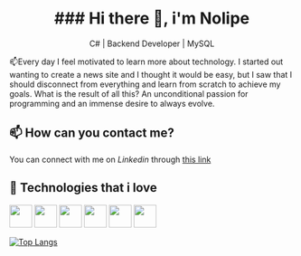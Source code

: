 
<h1 align ="center">### Hi there 👋, i'm Nolipe</h1>

<p align="center">
C# | Backend Developer | MySQL
</p>

📫Every day I feel motivated to learn more about technology. I started out wanting to create a news site and I thought it would be easy, but I saw that I should disconnect from everything and learn from scratch to achieve my goals. What is the result of all this? An unconditional passion for programming and an immense desire to always evolve.

## 📫 How can you contact me?
You can connect with me on <em>Linkedin</em> through [this link](https://www.linkedin.com/in/fellipiborges/)


## 🚀 Technologies that i love
<img src="https://cdn.jsdelivr.net/gh/devicons/devicon/icons/git/git-original.svg" width="40" height="40"/> <img src="https://cdn.jsdelivr.net/gh/devicons/devicon/icons/javascript/javascript-original.svg" width="40" height="40" /> <img src="https://cdn.jsdelivr.net/gh/devicons/devicon/icons/html5/html5-original-wordmark.svg" width="40" height="40" /> <img src="https://cdn.jsdelivr.net/gh/devicons/devicon/icons/css3/css3-original-wordmark.svg" width="40" height="40" /> <img src="https://cdn.jsdelivr.net/gh/devicons/devicon/icons/csharp/csharp-original.svg" width="40" height="40" /> <img src="https://cdn.jsdelivr.net/gh/devicons/devicon/icons/python/python-original.svg" width="40" height="40" />
          
[![Top Langs](https://github-readme-stats.vercel.app/api/top-langs/?username=fellipiborges&layout=compact)](https://github.com/fellipiborges/github-readme-stats)
